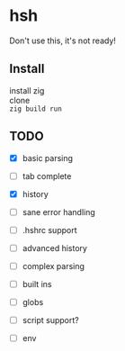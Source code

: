 # hsh
Don't use this, it's not ready!

## Install
install zig<br>
clone<br>
`zig build run`<br>

## TODO
 - [x] basic parsing
 - [ ] tab complete
 - [x] history
 - [ ] sane error handling
 - [ ] .hshrc support
 - [ ] advanced history
 - [ ] complex parsing
 - [ ] built ins
 - [ ] globs
 - [ ] script support?
 - [ ] env

